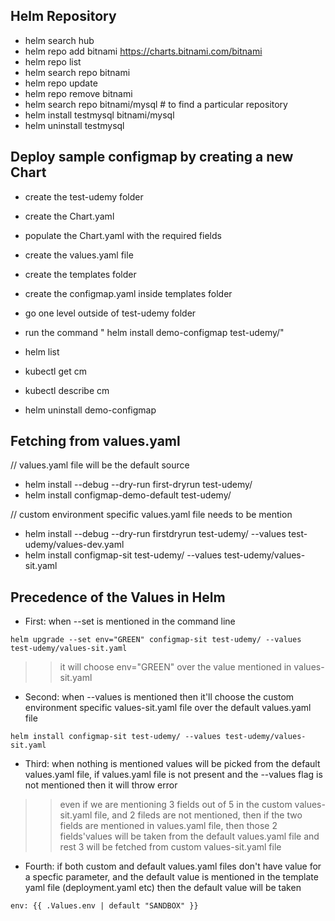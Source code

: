 ## Helm Repository

- helm search hub
- helm repo add bitnami https://charts.bitnami.com/bitnami
- helm repo list
- helm search repo bitnami
- helm repo update
- helm repo remove bitnami
- helm search repo bitnami/mysql # to find a particular repository
- helm install testmysql bitnami/mysql
- helm uninstall testmysql

## Deploy sample configmap by creating a new Chart

- create the test-udemy folder
- create the Chart.yaml
- populate the Chart.yaml with the required fields
- create the values.yaml file
- create the templates folder
- create the configmap.yaml inside templates folder
- go one level outside of test-udemy folder
- run the command " helm install demo-configmap test-udemy/"

- helm list
- kubectl get cm
- kubectl describe cm <name of the configmap>
- helm uninstall demo-configmap

## Fetching from values.yaml

// values.yaml file will be the default source
- helm install --debug --dry-run first-dryrun test-udemy/
- helm install configmap-demo-default test-udemy/

// custom environment specific values.yaml file needs to be mention
- helm install --debug --dry-run firstdryrun test-udemy/ --values test-udemy/values-dev.yaml
- helm install configmap-sit test-udemy/ --values test-udemy/values-sit.yaml

## Precedence of the Values in Helm

- First: when --set is mentioned in the command line
```
helm upgrade --set env="GREEN" configmap-sit test-udemy/ --values test-udemy/values-sit.yaml
```
>>it will choose env="GREEN" over the value mentioned in values-sit.yaml

- Second: when --values is mentioned then it'll choose the custom environment specific values-sit.yaml file over the default values.yaml file
```
helm install configmap-sit test-udemy/ --values test-udemy/values-sit.yaml
```

- Third: when nothing is mentioned values will be picked from the default values.yaml file, if values.yaml file is not present and the --values flag is not mentioned then it will throw error

>> even if we are mentioning 3 fields out of 5 in the custom values-sit.yaml file, and 2 fileds are not mentioned, then if the two fields are mentioned in values.yaml file, then those 2 fields'values will be taken from the default values.yaml file and rest 3 will be fetched from custom values-sit.yaml file

- Fourth: if both custom and default values.yaml files don't have value for a specfic parameter, and the default value is mentioned in the template yaml file (deployment.yaml etc) then the default value will be taken
```
env: {{ .Values.env | default "SANDBOX" }}
```